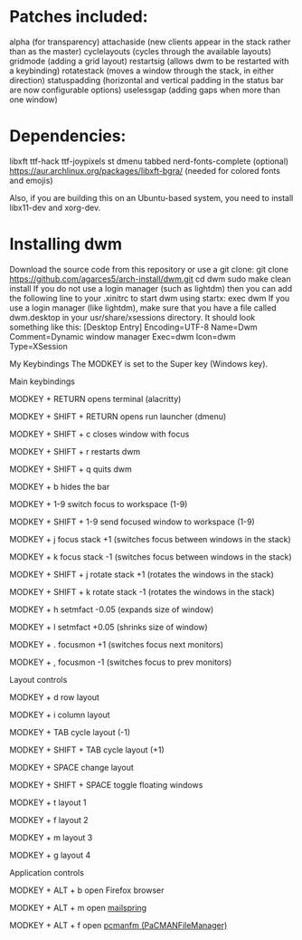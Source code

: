 # Patches included:

  alpha (for transparency)
  attachaside (new clients appear in the stack rather than as the master)
  cyclelayouts (cycles through the available layouts)
  gridmode (adding a grid layout)
  restartsig (allows dwm to be restarted with a keybinding)
  rotatestack (moves a window through the stack, in either direction)
  statuspadding (horizontal and vertical padding in the status bar are now configurable options)
  uselessgap (adding gaps when more than one window)

# Dependencies:

  libxft
  ttf-hack
  ttf-joypixels
  st
  dmenu
  tabbed
  nerd-fonts-complete (optional)
  https://aur.archlinux.org/packages/libxft-bgra/ (needed for colored fonts and emojis)

  Also, if you are building this on an Ubuntu-based system, you need to install libx11-dev and xorg-dev.

# Installing dwm

  Download the source code from this repository or use a git clone:
  git clone https://github.com/agarces5/arch-install/dwm.git
  cd dwm
  sudo make clean install
  If you do not use a login manager (such as lightdm) then you can add the following line to your .xinitrc to start dwm using startx:
  exec dwm
  If you use a login manager (like lightdm), make sure that you have a file called dwm.desktop in your usr/share/xsessions directory.  It should look something like this:
  [Desktop Entry]
  Encoding=UTF-8
  Name=Dwm
  Comment=Dynamic window manager
  Exec=dwm
  Icon=dwm
  Type=XSession
  
  My Keybindings
  The MODKEY is set to the Super key (Windows key).
    
  Main keybindings
    
  MODKEY + RETURN
  opens terminal (alacritty)
    
  MODKEY + SHIFT + RETURN
  opens run launcher (dmenu)
    
  MODKEY + SHIFT + c
  closes window with focus
    
  MODKEY + SHIFT + r
  restarts dwm
    
  MODKEY + SHIFT + q
  quits dwm
    
  MODKEY + b
  hides the bar
    
  MODKEY + 1-9
  switch focus to workspace (1-9)
    
  MODKEY + SHIFT + 1-9
  send focused window to workspace (1-9)
    
  MODKEY + j
  focus stack +1 (switches focus between windows in the stack)
    
  MODKEY + k
  focus stack -1 (switches focus between windows in the stack)
    
  MODKEY + SHIFT + j
  rotate stack +1 (rotates the windows in the stack)
    
  MODKEY + SHIFT + k
  rotate stack -1 (rotates the windows in the stack)
    
  MODKEY + h
  setmfact -0.05 (expands size of window)
    
  MODKEY + l
  setmfact +0.05 (shrinks size of window)
    
  MODKEY + .
  focusmon +1 (switches focus next monitors)
    
  MODKEY + ,
  focusmon -1 (switches focus to prev monitors)
  
  Layout controls
    
  MODKEY + d
  row layout
    
  MODKEY + i
  column layout
    
  MODKEY + TAB
  cycle layout (-1)
    
  MODKEY + SHIFT + TAB
  cycle layout (+1)
    
  MODKEY + SPACE
  change layout
    
  MODKEY + SHIFT + SPACE
  toggle floating windows
    
  MODKEY + t
  layout 1
    
  MODKEY + f
  layout 2
    
  MODKEY + m
  layout 3
    
  MODKEY + g
  layout 4
  
  Application controls
    
  MODKEY + ALT + b
  open Firefox browser

  MODKEY + ALT + m
  open [mailspring](https://github.com/Foundry376/Mailspring)
    
  MODKEY + ALT + f
  open [pcmanfm (PaCMANFileManager)](https://wiki.archlinux.org/title/PCManFM)
